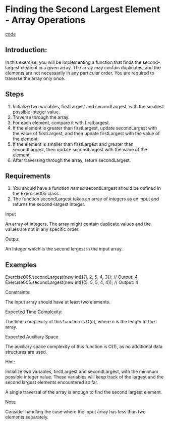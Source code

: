 # Finding the Second Largest Element - Array Operations

[code](Exercise005.java)

## Introduction:

In this exercise, you will be implementing a function that finds the second-largest element in a given array. The array may contain duplicates, and the elements are not necessarily in any particular order. You are required to traverse the array only once.

## Steps

1. Initialize two variables, firstLargest and secondLargest, with the smallest possible integer value.
2. Traverse through the array.
3. For each element, compare it with firstLargest.
4. If the element is greater than firstLargest, update secondLargest with the value of firstLargest, and then update firstLargest with the value of the element.
5. If the element is smaller than firstLargest and greater than secondLargest, then update secondLargest with the value of the element.
6. After traversing through the array, return secondLargest.

## Requirements

1. You should have a function named secondLargest should be defined in the Exercise005 class..
2. The function secondLargest takes an array of integers as an input and returns the second-largest integer.

Input

An array of integers. The array might contain duplicate values and the values are not in any specific order.

Outpu:

An integer which is the second largest in the input array.

## Examples

Exercise005.secondLargest(new int[]{1, 2, 5, 4, 3}); // Output: 4
Exercise005.secondLargest(new int[]{5, 5, 5, 4, 4}); // Output: 4

Constraints:

The input array should have at least two elements.

Expected Time Complexity:

The time complexity of this function is O(n), where n is the length of the array.

Expected Auxiliary Space

The auxiliary space complexity of this function is O(1), as no additional data structures are used.

Hint:

Initialize two variables, firstLargest and secondLargest, with the minimum possible integer value. These variables will keep track of the largest and the second largest elements encountered so far.

A single traversal of the array is enough to find the second largest element.

Note:

Consider handling the case where the input array has less than two elements separately.